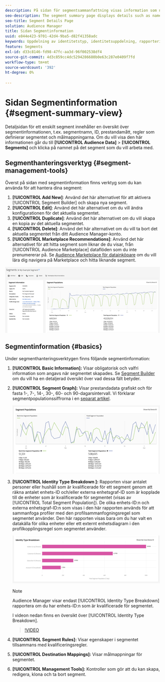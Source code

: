 ```yaml
---
description: På sidan för segmentsammanfattning visas information som namn, egenskaper i segmentet, regler, prestandadata och målmappningsinformation.
seo-description: The segment summary page displays details such as name, traits in the segment, rules, performance data, and destination mapping information.
seo-title: Segment Details Page
solution: Audience Manager
title: Sidan Segmentinformation
uuid: e844e423-9701-42d4-9ba5-d82f41358adc
keywords: Uppdelning av identitetstyp, identitetsuppdelning, rapportering av målgruppsidentitet, enhets-ID, enhets-ID
feature: Segments
exl-id: d33c8146-fd98-47fc-aa3d-96f002538df4
source-git-commit: 4d3c859cc4dc5294286680b0e63c287e0409f7fd
workflow-type: tm+mt
source-wordcount: '392'
ht-degree: 0%

---
```


# Sidan Segmentinformation {#segment-summary-view}

Detaljsidan för ett enskilt segment innehåller en översikt över segmentinformationen, t.ex. segmentnamn, ID, prestandamått, regler som definierar segmentet och målmappningarna. Om du vill visa den här informationen går du till **[!UICONTROL Audience Data]** > **[!UICONTROL Segments]** och klicka på namnet på det segment som du vill arbeta med.

## Segmenthanteringsverktyg {#segment-management-tools}

Överst på sidan med segmentinformation finns verktyg som du kan använda för att hantera dina segment:

1. **[!UICONTROL Add New]**: Använd det här alternativet för att aktivera [!UICONTROL Segment Builder] och skapa nya segment.
2. **[!UICONTROL Edit]**: Använd det här alternativet om du vill ändra konfigurationen för det aktuella segmentet.
3. **[!UICONTROL Duplicate]**: Använd det här alternativet om du vill skapa en kopia av det aktuella segmentet.
4. **[!UICONTROL Delete]**: Använd det här alternativet om du vill ta bort det aktuella segmentet från ditt Audience Manager-konto.
5. **[!UICONTROL Marketplace Recommendations]**: Använd det här alternativet för att hitta segment som liknar de du visar, från [!UICONTROL Audience Marketplace] dataflöden som du inte prenumererar på. Se [Audience Marketplace för datainköpare](../audience-marketplace/marketplace-data-buyers/marketplace-data-buyers.md) om du vill lära dig navigera på Marketplace och hitta liknande segment.

![grundläggande segmentinformation](assets/basic-segment-information.png)

## Segmentinformation {#basics}

Under segmenthanteringsverktygen finns följande segmentinformation:

1. **[!UICONTROL Basic Information]:** Visar obligatorisk och valfri information som angavs när segmentet skapades. Se [Segment Builder](segment-builder.md) om du vill ha en detaljerad översikt över vad dessa fält betyder.
2. **[!UICONTROL Segment Graph]:** Visar prestandadata grafiskt och för fasta 1-, 7-, 14-, 30-, 60- och 90-dagarsintervall. Vi förklarar segmentpopulationssiffrorna i en [separat artikel](../../features/segments/segment-builder-data.md).

   ![segment-graph](assets/segment-graph.png)

3. **[!UICONTROL Identity Type Breakdown ]:** Rapporten visar antalet personer eller hushåll som är kvalificerade för ett segment genom att räkna antalet enhets-ID och/eller externa enhetsgraf-ID som är kopplade till de enheter som är kvalificerade för segmentet (visas av [!UICONTROL Total Segment Population]). De olika enhets-ID:n och externa enhetsgraf-ID:n som visas i den här rapporten används för att sammanfoga profiler med den profilsammanfogningsregel som segmentet använder. Den här rapporten visas bara om du har valt en datakälla för olika enheter eller ett externt enhetsdiagram i den profilkopplingsregel som segmentet använder.

   ![segment-graph](assets/segment-type.png)

   >[!NOTE]
   >
   >Audience Manager visar endast [!UICONTROL Identity Type Breakdown] rapportera om du har enhets-ID:n som är kvalificerade för segmentet.

   I videon nedan finns en översikt över [!UICONTROL Identity Type Breakdown].
   >[!VIDEO](https://video.tv.adobe.com/v/27977/)

4. **[!UICONTROL Segment Rules]:** Visar egenskaper i segmentet tillsammans med kvalificeringsregler.
5. **[!UICONTROL Destination Mappings]:** Visar målmappningar för segmentet.
6. **[!UICONTROL Management Tools]:** Kontroller som gör att du kan skapa, redigera, klona och ta bort segment.
